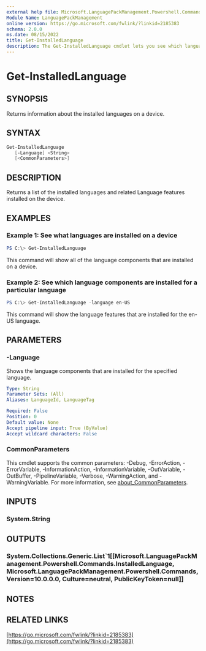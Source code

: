 ```yaml
---
external help file: Microsoft.LanguagePackManagement.Powershell.Commands.dll-Help.xml
Module Name: LanguagePackManagement
online version: https://go.microsoft.com/fwlink/?linkid=2185383
schema: 2.0.0
ms.date: 08/15/2022
title: Get-InstalledLanguage
description: The Get-InstalledLanguage cmdlet lets you see which languages are installed in a running Windows installation
---
```


# Get-InstalledLanguage

## SYNOPSIS

Returns information about the installed languages on a device.

## SYNTAX

```PowerShell
Get-InstalledLanguage
   [-Language] <String> 
   [<CommonParameters>]
```

## DESCRIPTION

Returns a list of the installed languages and related Language features installed on the device.
## EXAMPLES

### Example 1: See what languages are installed on a device
```powershell
PS C:\> Get-InstalledLanguage
```

This command will show all of the language components that are installed on a device.

### Example 2: See which language components are installed for a particular language
```powershell
PS C:\> Get-InstalledLanguage -language en-US
```

This command will show the language features that are installed for the en-US language.

## PARAMETERS

### -Language

Shows the language components that are installed for the specified language.

```yaml
Type: String
Parameter Sets: (All)
Aliases: LanguageId, LanguageTag

Required: False
Position: 0
Default value: None
Accept pipeline input: True (ByValue)
Accept wildcard characters: False
```

### CommonParameters
This cmdlet supports the common parameters: -Debug, -ErrorAction, -ErrorVariable, -InformationAction, -InformationVariable, -OutVariable, -OutBuffer, -PipelineVariable, -Verbose, -WarningAction, and -WarningVariable. For more information, see [about_CommonParameters](https://go.microsoft.com/fwlink/?LinkID=113216).

## INPUTS

### System.String

## OUTPUTS

### System.Collections.Generic.List`1[[Microsoft.LanguagePackManagement.Powershell.Commands.InstalledLanguage, Microsoft.LanguagePackManagement.Powershell.Commands, Version=10.0.0.0, Culture=neutral, PublicKeyToken=null]]

## NOTES

## RELATED LINKS

[https://go.microsoft.com/fwlink/?linkid=2185383](https://go.microsoft.com/fwlink/?linkid=2185383)

